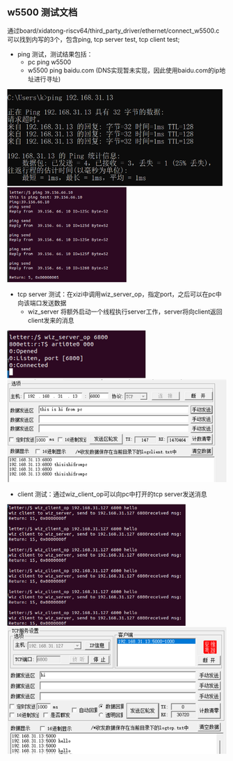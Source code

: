 ## w5500 测试文档

通过board/xidatong-riscv64/third_party_driver/ethernet/connect_w5500.c 可以找到内写的3个，包含ping, tcp server test, tcp client test;

 - ping 测试，测试结果包括：
 	- pc ping w5500
 	- w5500 ping baidu.com (DNS实现暂未实现，因此使用baidu.com的ip地址进行寻址)

 <img src="imgs\ping w5500.png" style="zoom:60%;" />

 <img src="imgs\ping baidu.png" style="zoom:60%;" />

- tcp server 测试：在xizi中调用wiz_server_op，指定port，之后可以在pc中向该端口发送数据
	- wiz_server 将额外启动一个线程执行server工作，server将向client返回client发来的消息

<img src="imgs\server1.png" style="zoom:90%;" />

<img src="imgs\server0.png" style="zoom:60%;" />

- client 测试：通过wiz_client_op可以向pc中打开的tcp server发送消息

<img src="imgs\client0.png" style="zoom:67%;" />

<img src="imgs\client1.png" style="zoom:67%;" />